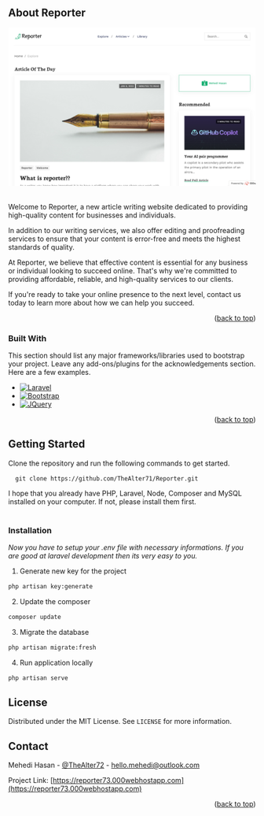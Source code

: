 <a name="readme-top"></a>

## About Reporter

[![Product Name Screen Shot][product-screenshot]](https://reporter73.000webhostapp.com/)

<br>
Welcome to Reporter, a new article writing website dedicated to providing high-quality content for businesses and individuals.

In addition to our writing services, we also offer editing and proofreading services to ensure that your content is error-free and meets the highest standards of quality.

At Reporter, we believe that effective content is essential for any business or individual looking to succeed online. That's why we're committed to providing affordable, reliable, and high-quality services to our clients.

If you're ready to take your online presence to the next level, contact us today to learn more about how we can help you succeed.

<p align="right">(<a href="#readme-top">back to top</a>)</p>

### Built With

This section should list any major frameworks/libraries used to bootstrap your project. Leave any add-ons/plugins for the acknowledgements section. Here are a few examples.

-   [![Laravel][laravel.com]][laravel-url]
-   [![Bootstrap][bootstrap.com]][bootstrap-url]
-   [![JQuery][jquery.com]][jquery-url]

<p align="right">(<a href="#readme-top">back to top</a>)</p>

<!-- GETTING STARTED -->

## Getting Started

Clone the repository and run the following commands to get started.

```
  git clone https://github.com/TheAlter71/Reporter.git
```

I hope that you already have PHP, Laravel, Node, Composer and MySQL installed on your computer. If not, please install them first.
</br>
</br>

### Installation

_Now you have to setup your .env file with necessary informations. If you are good at laravel development then its very easy to you._

1. Generate new key for the project

```sh
php artisan key:generate
```

2. Update the composer

```sh
composer update
```

3. Migrate the database

```sh
php artisan migrate:fresh
```

4. Run application locally

```sh
php artisan serve
```

<!-- LICENSE -->

## License

Distributed under the MIT License. See `LICENSE` for more information.

<!-- CONTACT -->

## Contact

Mehedi Hasan - [@TheAlter72](https://twitter.com/TheAlter72) - hello.mehedi@outlook.com

Project Link: [https://reporter73.000webhostapp.com](https://reporter73.000webhostapp.com)

<p align="right">(<a href="#readme-top">back to top</a>)</p>

<!-- MARKDOWN LINKS & IMAGES -->
<!-- https://www.markdownguide.org/basic-syntax/#reference-style-links -->

[contributors-shield]: https://img.shields.io/github/contributors/othneildrew/Best-README-Template.svg?style=for-the-badge
[contributors-url]: https://github.com/othneildrew/Best-README-Template/graphs/contributors
[forks-shield]: https://img.shields.io/github/forks/othneildrew/Best-README-Template.svg?style=for-the-badge
[forks-url]: https://github.com/othneildrew/Best-README-Template/network/members
[stars-shield]: https://img.shields.io/github/stars/othneildrew/Best-README-Template.svg?style=for-the-badge
[stars-url]: https://github.com/TheAlter71/Reporter/stargazers
[issues-shield]: https://img.shields.io/github/issues/othneildrew/Best-README-Template.svg?style=for-the-badge
[issues-url]: https://github.com/othneildrew/Best-README-Template/issues
[license-shield]: https://img.shields.io/github/license/othneildrew/Best-README-Template.svg?style=for-the-badge
[license-url]: https://github.com/othneildrew/Best-README-Template/blob/master/LICENSE.txt
[linkedin-shield]: https://img.shields.io/badge/-LinkedIn-black.svg?style=for-the-badge&logo=linkedin&colorB=555
[linkedin-url]: https://linkedin.com/in/othneildrew
[product-screenshot]: images/screenshot.png
[next.js]: https://img.shields.io/badge/next.js-000000?style=for-the-badge&logo=nextdotjs&logoColor=white
[next-url]: https://nextjs.org/
[react.js]: https://img.shields.io/badge/React-20232A?style=for-the-badge&logo=react&logoColor=61DAFB
[react-url]: https://reactjs.org/
[vue.js]: https://img.shields.io/badge/Vue.js-35495E?style=for-the-badge&logo=vuedotjs&logoColor=4FC08D
[vue-url]: https://vuejs.org/
[angular.io]: https://img.shields.io/badge/Angular-DD0031?style=for-the-badge&logo=angular&logoColor=white
[angular-url]: https://angular.io/
[svelte.dev]: https://img.shields.io/badge/Svelte-4A4A55?style=for-the-badge&logo=svelte&logoColor=FF3E00
[svelte-url]: https://svelte.dev/
[laravel.com]: https://img.shields.io/badge/Laravel-FF2D20?style=for-the-badge&logo=laravel&logoColor=white
[laravel-url]: https://laravel.com
[bootstrap.com]: https://img.shields.io/badge/Bootstrap-563D7C?style=for-the-badge&logo=bootstrap&logoColor=white
[bootstrap-url]: https://getbootstrap.com
[jquery.com]: https://img.shields.io/badge/jQuery-0769AD?style=for-the-badge&logo=jquery&logoColor=white
[jquery-url]: https://jquery.com
